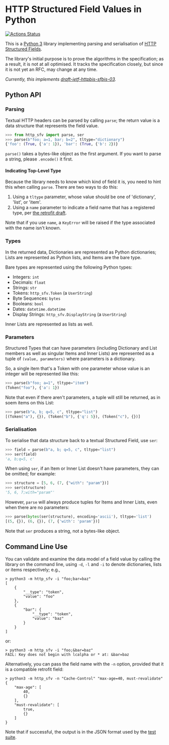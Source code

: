 
# HTTP Structured Field Values in Python

[![Actions Status](https://github.com/mnot/http_sfv/workflows/CI/badge.svg)](https://github.com/mnot/http_sfv/actions)

This is a [Python 3](https://python.org/) library implementing parsing and serialisation of [HTTP Structured Fields](https://httpwg.org/http-extensions/draft-ietf-httpbis-header-structure.html).

The library's initial purpose is to prove the algorithms in the specification; as a result, it is not at all optimised. It tracks the specification closely, but since it is not yet an RFC, may change at any time.

_Currently, this implements [draft-ietf-httpbis-sfbis-03](https://datatracker.ietf.org/doc/draft-ietf-httpbis-sfbis/)._

## Python API

### Parsing

Textual HTTP headers can be parsed by calling `parse`; the return value is a data structure that represents the field value.

~~~ python
>>> from http_sfv import parse, ser
>>> parse(b"foo; a=1, bar; b=2", tltype="dictionary")
{'foo': (True, {'a': 1}), 'bar': (True, {'b': 2})}
~~~

`parse()` takes a bytes-like object as the first argument. If you want to parse a string, please `.encode()` it first.

#### Indicating Top-Level Type

Because the library needs to know which kind of field it is, you need to hint this when calling `parse`. There are two ways to do this:

1. Using a `tltype` parameter, whose value should be one of 'dictionary', 'list', or 'item'.
2. Using a `name` parameter to indicate a field name that has a registered type, per [the retrofit draft](https://httpwg.org/http-extensions/draft-ietf-httpbis-retrofit.html).

Note that if you use `name`, a `KeyError` will be raised if the type associated with the name isn't known.

### Types

In the returned data, Dictionaries are represented as Python dictionaries; Lists are represented as Python lists, and Items are the bare type.

Bare types are represented using the following Python types:

* Integers: `int`
* Decimals: `float`
* Strings: `str`
* Tokens: `http_sfv.Token` (a `UserString`)
* Byte Sequences: `bytes`
* Booleans: `bool`
* Dates: `datetime.datetime`
* Display Strings: `http_sfv.DisplayString` (a `UserString`)

Inner Lists are represented as lists as well.

### Parameters

Structured Types that can have parameters (including Dictionary and List members as well as singular Items and Inner Lists) are represented as a tuple of `(value, parameters)` where parameters is a dictionary.

So, a single item that's a Token with one parameter whose value is an integer will be represented like this:

~~~ python
>>> parse(b"foo; a=1", tltype="item")
(Token("foo"), {'a': 1})
~~~

Note that even if there aren't parameters, a tuple will still be returned, as in soem items on this List:

~~~ python
>>> parse(b"a, b; q=5, c", tltype="list")
[(Token("a"), {}), (Token("b"), {'q': 5}), (Token("c"), {})]
~~~

### Serialisation

To serialise that data structure back to a textual Structured Field, use `ser`:

~~~ python
>>> field = parse(b"a, b; q=5, c", tltype="list")
>>> ser(field)
'a, b;q=5, c'
~~~

When using `ser`, if an Item or Inner List doesn't have parameters, they can be omitted; for example:

~~~ python
>>> structure = [5, 6, (7, {"with": "param"})]
>>> ser(structure)
'5, 6, 7;with="param"'
~~~

However, `parse` will always produce tuples for Items and Inner Lists, even when there are no parameters:

~~~ python
>>> parse(bytes(ser(structure), encoding='ascii'), tltype='list')
[(5, {}), (6, {}), (7, {'with': 'param'})]
~~~

Note that `ser` produces a string, not a bytes-like object.


## Command Line Use

You can validate and examine the data model of a field value by calling the library on the command line, using `-d`, `-l` and `-i` to denote dictionaries, lists or items respectively; e.g.,

~~~ example
> python3 -m http_sfv -i "foo;bar=baz"
[
    {
        "__type": "token",
        "value": "foo"
    },
    {
        "bar": {
            "__type": "token",
            "value": "baz"
        }
    }
]
~~~

or:

~~~ example
> python3 -m http_sfv -i "foo;&bar=baz"
FAIL: Key does not begin with lcalpha or * at: &bar=baz
~~~

Alternatively, you can pass the field name with the `-n` option, provided that it is a compatible retrofit field:

~~~ example
> python3 -m http_sfv -n "Cache-Control" "max-age=40, must-revalidate"
{
    "max-age": [
        40,
        {}
    ],
    "must-revalidate": [
        true,
        {}
    ]
}
~~~

Note that if successful, the output is in the JSON format used by the [test suite](https://github.com/httpwg/structured-header-tests/).

